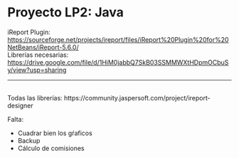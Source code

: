 # Proyecto LP2: Java

iReport Plugin: https://sourceforge.net/projects/ireport/files/iReport%20Plugin%20for%20NetBeans/iReport-5.6.0/ 
<br> Librerías necesarias: https://drive.google.com/file/d/1HiM0jabbQ7SkB03SSMMWXtHDpmOCbuSy/view?usp=sharing
<hr>
<br> Todas las librerías: https://community.jaspersoft.com/project/ireport-designer

Falta:
 - Cuadrar bien los gŕaficos
 - Backup
 - Cálculo de comisiones
